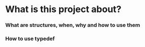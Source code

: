 # What is this project about?

### What are structures, when, why and how to use them
### How to use typedef

